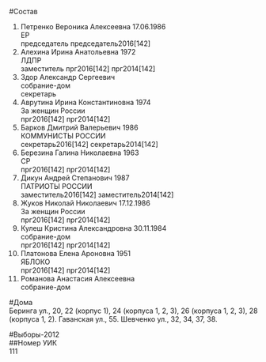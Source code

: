 #Состав  
1. Петренко Вероника Алексеевна 17.06.1986  
    ЕР  
    председатель председатель2016[142]  
2. Алехина Ирина Анатольевна 1972  
    ЛДПР  
    заместитель прг2016[142] прг2014[142]  
3. Здор Александр Сергеевич  
    собрание-дом  
    секретарь  
4. Аврутина Ирина Константиновна 1974  
    За женщин России  
    прг2016[142] прг2014[142]  
5. Барков Дмитрий Валерьевич 1986  
    КОММУНИСТЫ РОССИИ  
    секретарь2016[142] секретарь2014[142]  
6. Березина Галина Николаевна 1963  
    СР  
    прг2016[142] прг2014[142]  
7. Дикун Андрей Степанович 1987  
    ПАТРИОТЫ РОССИИ  
    заместитель2016[142] заместитель2014[142]  
8. Жуков Николай Николаевич 17.12.1986  
    За женщин России  
    прг2016[142] прг2014[142]  
9. Кулеш Кристина Александровна 30.11.1984  
    собрание-дом  
    прг2016[142] прг2014[142]  
10. Платонова Елена Ароновна 1951  
    ЯБЛОКО  
    прг2016[142] прг2014[142]  
11. Романова Анастасия Алексеевна  
    собрание-дом  
  
#Дома  
Беринга ул.,     20, 22 (корпус 1), 24 (корпуса 1, 2, 3), 26 (корпуса 1, 2, 3), 28 (корпуса 1, 2). Гаванская ул.,   55. Шевченко ул.,     32, 34, 37, 38.  
  
#Выборы-2012  
##Номер УИК  
111  

